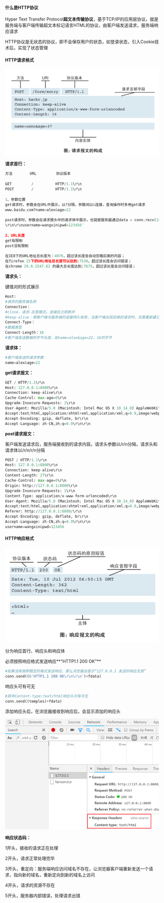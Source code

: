 #### 什么是HTTP协议

Hyper Text Transfer Protocol**超文本传输协议**，基于TCP/IP的应用层协议，就是服务端与客户端传输超文本标记语言HTML的协议，由客户端发送请求，服务端响应请求

HTTP协议是无状态的协议，即不会保存用户的状态，如登录状态，引入Cookie技术后，实现了状态管理



#### HTTP请求格式

![http请求格式](./images/http请求格式.png)



**请求首行：**

```python
方法        URL         协议版本

GET         /          HTTP/1.1\r\n
POST        /          HTTP/1.1\r\n

1、参数位置
get请求时，参数会在URL中展示，以?分隔，参数间以&连接，查询操作时多用get请求
www.baidu.com?name=alex&age=22

post请求时，参数会在请求报头中的请求体中展示，也就是服务器通过data = conn.recv(1024)接收，在/r/n/r/n后展示，修改、提交、更新时多用post请求
\r\n\r\nusername=wangxin&pwd=123456'

2、URL长度
get有限制
post没有限制

在IE8下的URL地址总长度为：4076，超过该长度会自动忽略后面的内容；
在firefox 25下的URL地址总长度可以达到:7530，超过该长度会访问错误；
在chrome 29.0.1547.62 的最大总长度达到:7675，超过该长度会访问错误；
```

**请求头：**

键值对的形式展示

```python
Host: 
#请求的服务端名称
Connection：
#close，请求-应答模式，连接后立即断开
#keep-alive：使客户端与服务端的连接持久有效，当客户端出现后继的请求时，无需重新建立连接。性能更高，避免了重新建立/释放连接的开销
Connect-Type：
#数据类型
Connect-Length：16 
#客户端发送数据的字节长度，如name=alex&age=22，16的字节
```

**请求体：**

```python
#客户端发送的请求参数
name=alex&age=22
```



**get请求报文：**

```python
GET / HTTP/1.1\r\n
Host: 127.0.0.1:8800\r\n
Connection: keep-alive\r\n
Cache-Control: max-age=0\r\n
Upgrade-Insecure-Requests: 1\r\n
User-Agent: Mozilla/5.0 (Macintosh; Intel Mac OS X 10_14_0) AppleWebKit/537.36 (KHTML, like Gecko) Chrome/70.0.3538.67 Safari/537.36\r\n
Accept:text/html,application/xhtml+xml,application/xml;q=0.9,image/webp,image/apng,*/*;q=0.8\r\n
Accept-Encoding: gzip, deflate, br\r\n
Accept-Language: zh-CN,zh;q=0.9\r\n\r\n
```



**post请求报文：**

客户端发送请求后，服务端接收到的请求内容。请求头参数以/r/n分隔，请求头和请求体以/r/n/r/n分隔

```python
POST / HTTP/1.1\r\n
Host: 127.0.0.1:8800\r\n
Connection: keep-alive\r\n
Content-Length: 27\r\n
Cache-Control: max-age=0\r\n
Origin: http://127.0.0.1:8800\r\n
Upgrade-Insecure-Requests: 1\r\n
Content-Type: application/x-www-form-urlencoded\r\n
User-Agent: Mozilla/5.0 (Macintosh; Intel Mac OS X 10_14_0) AppleWebKit/537.36 (KHTML, like Gecko) Chrome/70.0.3538.67 Safari/537.36\r\n
Accept:text/html,application/xhtml+xml,application/xml;q=0.9,image/webp,image/apng,*/*;q=0.8\r\n
Referer: http://127.0.0.1:8800/\r\n
Accept-Encoding: gzip, deflate, br\r\n
Accept-Language: zh-CN,zh;q=0.9\r\n\r\n
username=wangxin&pwd=123456
```



#### HTTP响应格式

![http响应格式](.\images\http响应格式.png)

分为响应首行、响应头和响应体



必须按照响应格式发送响应**“HTTP1.1 200 OK”**

```python
#如果没有按照既定的格式发送响应，那么浏览器会提示“127.0.0.1 发送的响应无效”
conn.send((b'HTTP1.1 200 OK\r\n\r\n')+fdata)
```



响应头可有可无

```python
#其中Content-type:text/html响应头可有可无
conn.send((temples)+fdata)
```

添加响应头后，在浏览器接收到响应后，会显示添加的响应头

![http响应头](.\images\http响应头.png)





**响应状态码：**

1开头，接收的请求正在处理

2开头，请求正常处理完毕

3开头，重定向：服务端响应访问域名不存在，让浏览器客户端重新发送一个请求，指向新的域名，重新定向到新的域名上访问

4开头，请求的资源不存在

5开头，服务器内部错误，处理请求出错